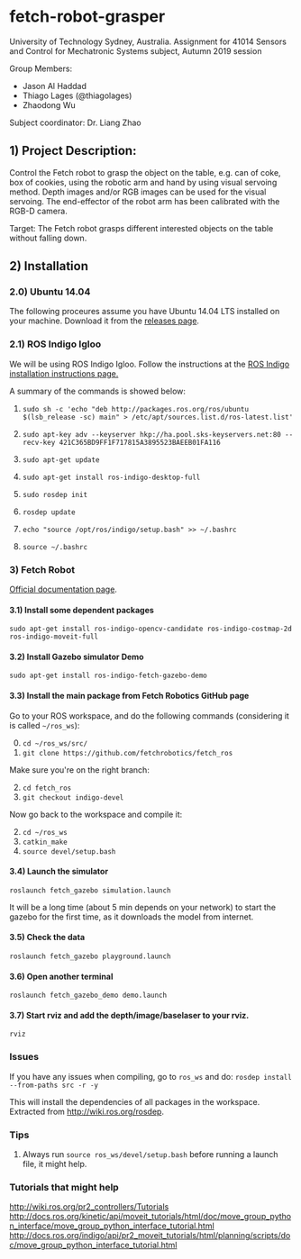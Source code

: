 # fetch-robot-grasper

University of Technology Sydney, Australia.
Assignment for 41014 Sensors and Control for Mechatronic Systems subject, Autumn 2019 session

Group Members:
 - Jason Al Haddad 
 - Thiago Lages  (@thiagolages)
 - Zhaodong Wu 
 
Subject coordinator: Dr. Liang Zhao

## 1) Project Description: ##
Control the Fetch robot to grasp the object on the table, e.g. can of coke, box of cookies, using the robotic arm and hand by
using visual servoing method. Depth images and/or RGB images can be used for the visual servoing. The end-effector of the robot arm has been calibrated with the RGB-D camera.

Target: The Fetch robot grasps different interested objects on the table without falling down.

## 2) Installation ##

### 2.0) Ubuntu 14.04

The following proceures assume you have Ubuntu 14.04 LTS installed on your machine. Download it from the [releases page](http://releases.ubuntu.com/).
 
### 2.1) ROS Indigo Igloo

We will be using ROS Indigo Igloo. Follow the instructions at the [ROS Indigo installation instructions page.](http://wiki.ros.org/indigo/Installation/Ubuntu)

A summary of the commands is showed below:

1) `sudo sh -c 'echo "deb http://packages.ros.org/ros/ubuntu $(lsb_release -sc) main" > /etc/apt/sources.list.d/ros-latest.list'`

2) `sudo apt-key adv --keyserver hkp://ha.pool.sks-keyservers.net:80 --recv-key 421C365BD9FF1F717815A3895523BAEEB01FA116`

3) `sudo apt-get update`

4) `sudo apt-get install ros-indigo-desktop-full`

5) `sudo rosdep init`

6) `rosdep update`

7) `echo "source /opt/ros/indigo/setup.bash" >> ~/.bashrc`

8) `source ~/.bashrc`

### 3) Fetch Robot

[Official documentation page](https://docs.fetchrobotics.com/).

#### 3.1) Install some dependent packages
`sudo apt-get install ros-indigo-opencv-candidate ros-indigo-costmap-2d ros-indigo-moveit-full`

#### 3.2) Install Gazebo simulator Demo
`sudo apt-get install ros-indigo-fetch-gazebo-demo`

#### 3.3) Install the main package from Fetch Robotics GitHub page

Go to your ROS workspace, and do the following commands  (considering it is called `~/ros_ws`): 

0) `cd ~/ros_ws/src/`
1) `git clone https://github.com/fetchrobotics/fetch_ros`

Make sure you're on the right branch:

2) `cd fetch_ros`
3) `git checkout indigo-devel`

Now go back to the workspace and compile it:

2) `cd ~/ros_ws`
3) `catkin_make`
4) `source devel/setup.bash`

#### 3.4) Launch the simulator
`roslaunch fetch_gazebo simulation.launch`

It will be a long time (about 5 min depends on your network) to start the gazebo for the first time, as it downloads the model from internet.
#### 3.5) Check the data
`roslaunch fetch_gazebo playground.launch`
#### 3.6) Open another terminal
`roslaunch fetch_gazebo_demo demo.launch`
#### 3.7) Start rviz and add the depth/image/baselaser to your rviz.
`rviz`

### Issues

If you have any issues when compiling, go to `ros_ws` and do:
`rosdep install --from-paths src -r -y`

This will install the dependencies of all packages in the workspace. Extracted from http://wiki.ros.org/rosdep.

### Tips
1) Always run `source ros_ws/devel/setup.bash` before running a launch file, it might help.




### Tutorials that might help
http://wiki.ros.org/pr2_controllers/Tutorials
http://docs.ros.org/kinetic/api/moveit_tutorials/html/doc/move_group_python_interface/move_group_python_interface_tutorial.html
http://docs.ros.org/indigo/api/pr2_moveit_tutorials/html/planning/scripts/doc/move_group_python_interface_tutorial.html
